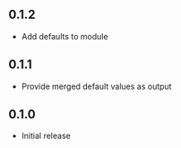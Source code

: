 ## 0.1.2

- Add defaults to module

## 0.1.1

- Provide merged default values as output

## 0.1.0

- Initial release
